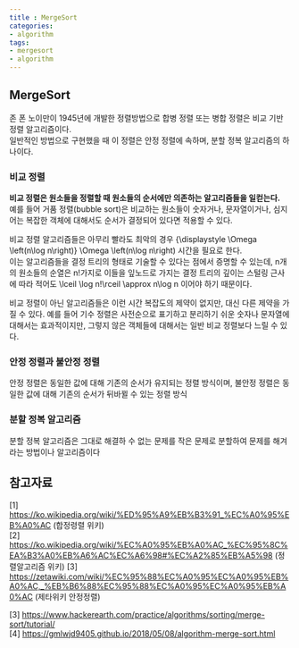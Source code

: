 ```yaml
---
title : MergeSort 
categories:
- algorithm
tags: 
- mergesort
- algorithm
---
```


## MergeSort
존 폰 노이만이 1945년에 개발한 정렬방법으로 합병 정렬 또는 병합 정렬은 비교 기반 정렬 알고리즘이다.  
일반적인 방법으로 구현했을 때 이 정렬은 안정 정렬에 속하며, 분할 정복 알고리즘의 하나이다.  

### 비교 정렬
**비교 정렬은 원소들을 정렬할 때 원소들의 순서에만 의존하는 알고리즘들을 일컫는다.**  
예를 들어 거품 정렬(bubble sort)은 비교하는 원소들이 숫자거나, 문자열이거나, 심지어는 복잡한 객체에 대해서도 순서가 결정되어 있다면 적용할 수 있다.  
  
비교 정렬 알고리즘들은 아무리 빨라도 최악의 경우 {\displaystyle \Omega \left(n\log n\right)} \Omega \left(n\log n\right) 시간을 필요로 한다.  
이는 알고리즘들을 결정 트리의 형태로 기술할 수 있다는 점에서 증명할 수 있는데, n개의 원소들의 순열은 n!가지로 
이들을 잎노드로 가지는 결정 트리의 깊이는 스털링 근사에 따라 적어도 \lceil \log n!\rceil \approx n\log n 이어야 하기 때문이다.  
  
비교 정렬이 아닌 알고리즘들은 이런 시간 복잡도의 제약이 없지만, 대신 다른 제약을 가질 수 있다. 예를 들어 기수 정렬은 사전순으로 표기하고 분리하기 쉬운 
숫자나 문자열에 대해서는 효과적이지만, 그렇지 않은 객체들에 대해서는 일반 비교 정렬보다 느릴 수 있다.  

### 안정 정렬과 불안정 정렬
안정 정렬은 동일한 값에 대해 기존의 순서가 유지되는 정렬 방식이며,  불안정 정렬은 동일한 값에 대해 기존의 순서가 뒤바뀔 수 있는 정렬 방식  

### 분할 정복 알고리즘
분할 정복 알고리즘은 그대로 해결하 수 없는 문제를 작은 문제로 분할하여 문제를 해겨라는 방법이나 알고리즘이다

## 

## 참고자료
[1] https://ko.wikipedia.org/wiki/%ED%95%A9%EB%B3%91_%EC%A0%95%EB%A0%AC  (합정령렬 위키)  
[2] https://ko.wikipedia.org/wiki/%EC%A0%95%EB%A0%AC_%EC%95%8C%EA%B3%A0%EB%A6%AC%EC%A6%98#%EC%A2%85%EB%A5%98  (정렬알고리즘 위키)
[3] https://zetawiki.com/wiki/%EC%95%88%EC%A0%95%EC%A0%95%EB%A0%AC,_%EB%B6%88%EC%95%88%EC%A0%95%EC%A0%95%EB%A0%AC  (제타위키 안정정렬)

[3] https://www.hackerearth.com/practice/algorithms/sorting/merge-sort/tutorial/  
[4] https://gmlwjd9405.github.io/2018/05/08/algorithm-merge-sort.html  

